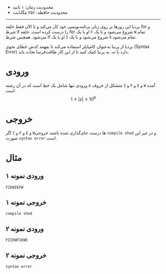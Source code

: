 [_metadata_:id]:- "programming-language"
[_metadata_:title]:- "زبان برنامه‌نویسی"
[_metadata_:level]:- "medium"
[_metadata_:author]:- "بردیا هاشمی"
[_metadata_:series]:- "strings-and-vectors"

+ محدودیت زمان: ۱ ثانیه
+ محدودیت حافظه: ۲۵۶ مگابایت

----------

بردیا این روزها بر روی زبان برنامه‌نویسی خود کار می‌کند و تا الآن فقط حلقه for و شرط if را درست کرده است. حلقه for او با یک `F` شروع می‌شود و با یک `W` تمام می‌شود. همچنین شرط if او با یک `I` شروع می‌شود و با یک `E` تمام می‌شود.

بردیا از پرنیا به‌عنوان کامپایلر استفاده می‌کند تا بفهمد کدش خطای نحوی (Syntax Error) دارد یا نه. به پرنیا کمک کنید تا از این کار طاقت‌فرسا نجات یابد.

# ورودی

ورودی تنها شامل یک خط است که در آن رشته $s$ متشکل از حروف `I` و `F` و `E` و `W` آمده است.
$$1 \le |s| \le 10^8$$
# خروجی

اگر `I` و `F` و `E` و `W`ها درست جای‌گذاری شده باشند خروجی `compile shod` و در غیر این صورت `syntax error` است. 

# مثال

## ورودی نمونه ۱
```
FIEWIEFW
```


## خروجی نمونه ۱
```
compile shod
```

## ورودی نمونه ۲
```
FIIEWFIEWE
```


## خروجی نمونه ۲
```
syntax error
```

